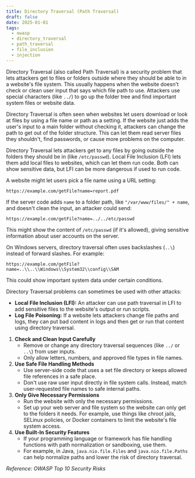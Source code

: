 ```yaml
---
title: Directory Traversal (Path Traversal)
draft: false
date: 2025-01-01
tags:
  - owasp
  - directory_traversal
  - path_traversal
  - file_inclusion
  - injection
---
```


Directory Traversal (also called Path Traversal) is a security problem that lets attackers get to files or folders outside where they should be able to in a website's file system. This usually happens when the website doesn't check or clean user input that says which file path to use. Attackers use special characters (like `../`) to go up the folder tree and find important system files or website data.

Directory Traversal is often seen when websites let users download or look at files by using a file name or path as a setting. If the website just adds the user's input to a main folder without checking it, attackers can change the path to get out of the folder structure. This can let them read server files they shouldn't, find passwords, or cause more problems on the computer.

Directory Traversal lets attackers get to any files by going outside the folders they should be in (like `/etc/passwd`). Local File Inclusion (LFI) lets them add local files to websites, which can let them run code. Both can show sensitive data, but LFI can be more dangerous if used to run code.

A website might let users pick a file name using a URL setting:

`https://example.com/getFile?name=report.pdf`

If the server code adds `name` to a folder path, like `"/var/www/files/" + name`, and doesn't clean the input, an attacker could send:

`https://example.com/getFile?name=../../etc/passwd`

This might show the content of `/etc/passwd` (if it's allowed), giving sensitive information about user accounts on the server.

On Windows servers, directory traversal often uses backslashes (`..\`) instead of forward slashes. For example:

`https://example.com/getFile?name=..\\..\\Windows\\System32\\config\\SAM`

This could show important system data under certain conditions.

Directory Traversal problems can sometimes be used with other attacks:

- **Local File Inclusion (LFI):** An attacker can use path traversal in LFI to add sensitive files to the website's output or run scripts.
- **Log File Poisoning:** If a website lets attackers change file paths and logs, they can put bad content in logs and then get or run that content using directory traversal.

1. **Check and Clean Input Carefully**
   - Remove or change any directory traversal sequences (like `../` or `..\`) from user inputs.
   - Only allow letters, numbers, and approved file types in file names.
2. **Use Safe File Handling Methods**
   - Use server-side code that uses a set file directory or keeps allowed file references in a safe place.
   - Don't use raw user input directly in file system calls. Instead, match user-requested file names to safe internal paths.
3. **Only Give Necessary Permissions**
   - Run the website with only the necessary permissions.
   - Set up your web server and file system so the website can only get to the folders it needs. For example, use things like chroot jails, SELinux policies, or Docker containers to limit the website's file system access.
4. **Use Built-In Security Features**
   - If your programming language or framework has file handling functions with path normalization or sandboxing, use them.
   - For example, in Java, `java.nio.file.Files` and `java.nio.file.Paths` can help normalize paths and lower the risk of directory traversal.

*Reference: OWASP Top 10 Security Risks*
